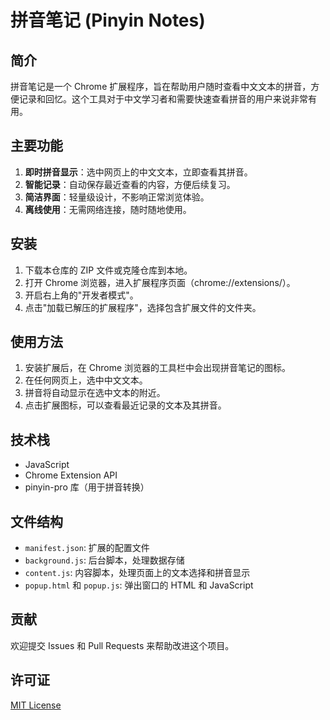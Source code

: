 # 拼音笔记 (Pinyin Notes)

## 简介

拼音笔记是一个 Chrome 扩展程序，旨在帮助用户随时查看中文文本的拼音，方便记录和回忆。这个工具对于中文学习者和需要快速查看拼音的用户来说非常有用。

## 主要功能

1. **即时拼音显示**：选中网页上的中文文本，立即查看其拼音。
2. **智能记录**：自动保存最近查看的内容，方便后续复习。
3. **简洁界面**：轻量级设计，不影响正常浏览体验。
4. **离线使用**：无需网络连接，随时随地使用。

## 安装

1. 下载本仓库的 ZIP 文件或克隆仓库到本地。
2. 打开 Chrome 浏览器，进入扩展程序页面（chrome://extensions/）。
3. 开启右上角的"开发者模式"。
4. 点击"加载已解压的扩展程序"，选择包含扩展文件的文件夹。

## 使用方法

1. 安装扩展后，在 Chrome 浏览器的工具栏中会出现拼音笔记的图标。
2. 在任何网页上，选中中文文本。
3. 拼音将自动显示在选中文本的附近。
4. 点击扩展图标，可以查看最近记录的文本及其拼音。

## 技术栈

- JavaScript
- Chrome Extension API
- pinyin-pro 库（用于拼音转换）

## 文件结构

- `manifest.json`: 扩展的配置文件
- `background.js`: 后台脚本，处理数据存储
- `content.js`: 内容脚本，处理页面上的文本选择和拼音显示
- `popup.html` 和 `popup.js`: 弹出窗口的 HTML 和 JavaScript

## 贡献

欢迎提交 Issues 和 Pull Requests 来帮助改进这个项目。

## 许可证

[MIT License](LICENSE)

